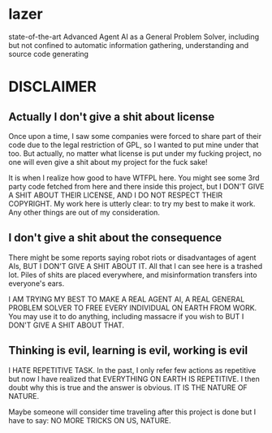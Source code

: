 # lazer
state-of-the-art Advanced Agent AI as a General Problem Solver, including but not confined to automatic information gathering, understanding and source code generating

# DISCLAIMER

## Actually I don't give a shit about license
Once upon a time, I saw some companies were forced to share part of their code due to the legal restriction of GPL, so I wanted to put mine under that too. But actually, no matter what license is put under my fucking project, no one will even give a shit about my project for the fuck sake!

It is when I realize how good to have WTFPL here. You might see some 3rd party code fetched from here and there inside this project, but I DON'T GIVE A SHIT ABOUT THEIR LICENSE, AND I DO NOT RESPECT THEIR COPYRIGHT. My work here is utterly clear: to try my best to make it work. Any other things are out of my consideration.

## I don't give a shit about the consequence
There might be some reports saying robot riots or disadvantages of agent AIs, BUT I DON'T GIVE A SHIT ABOUT IT. All that I can see here is a trashed lot. Piles of shits are placed everywhere, and misinformation transfers into everyone's ears.

I AM TRYING MY BEST TO MAKE A REAL AGENT AI, A REAL GENERAL PROBLEM SOLVER TO FREE EVERY INDIVIDUAL ON EARTH FROM WORK. You may use it to do anything, including massacre if you wish to BUT I DON'T GIVE A SHIT ABOUT THAT.

## Thinking is evil, learning is evil, working is evil
I HATE REPETITIVE TASK. In the past, I only refer few actions as repetitive but now I have realized that EVERYTHING ON EARTH IS REPETITIVE. I then doubt why this is true and the answer is obvious. IT IS THE NATURE OF NATURE.

Maybe someone will consider time traveling after this project is done but I have to say: NO MORE TRICKS ON US, NATURE.
